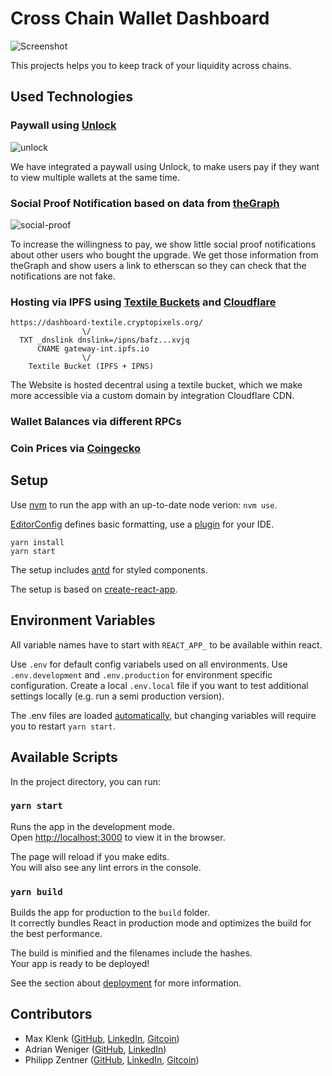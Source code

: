# Cross Chain Wallet Dashboard

![Screenshot](https://raw.githubusercontent.com/zenkteam/cross-layer-wallet-overview/main/public/icon192.png)

This projects helps you to keep track of your liquidity across chains.

## Used Technologies

### Paywall using [Unlock](https://unlock-protocol.com/)

![unlock](https://user-images.githubusercontent.com/3898310/120112229-47827b00-c175-11eb-9e14-e6ebafab1e60.png)

We have integrated a paywall using Unlock, to make users pay if they want to view multiple wallets at the same time.

### Social Proof Notification based on data from [theGraph](https://thegraph.com/explorer/subgraph/unlock-protocol/unlock)

![social-proof](https://user-images.githubusercontent.com/3898310/120111996-5288db80-c174-11eb-9114-53f7d315cbd5.png)

To increase the willingness to pay, we show little social proof notifications about other users who bought the upgrade. We get those information from theGraph and show users a link to etherscan so they can check that the notifications are not fake.

### Hosting via IPFS using [Textile Buckets](https://docs.textile.io/buckets/) and [Cloudflare](https://www.cloudflare.com/)

```
https://dashboard-textile.cryptopixels.org/
                \/
  TXT _dnslink dnslink=/ipns/bafz...xvjq
      CNAME gateway-int.ipfs.io
                \/
    Textile Bucket (IPFS + IPNS)
```
The Website is hosted decentral using a textile bucket, which we make more accessible via a custom domain by integration Cloudflare CDN.

### Wallet Balances via different RPCs



### Coin Prices via [Coingecko](https://www.coingecko.com/)





## Setup

Use [nvm](https://github.com/nvm-sh/nvm) to run the app with an up-to-date node verion: `nvm use`.

[EditorConfig](https://editorconfig.org/) defines basic formatting, use a [plugin](https://editorconfig.org/#download) for your IDE.

```
yarn install
yarn start
```

The setup includes [antd](https://ant.design/components/overview/) for styled components.

The setup is based on [create-react-app](https://create-react-app.dev/).


## Environment Variables

All variable names have to start with `REACT_APP_` to be available within react.

Use `.env` for default config variabels used on all environments.
Use `.env.development` and `.env.production` for environment specific configuration.
Create a local `.env.local` file if you want to test additional settings locally (e.g. run a semi production version).

The .env files are loaded [automatically](https://create-react-app.dev/docs/adding-custom-environment-variables/), but changing variables will require you to restart `yarn start`.


## Available Scripts

In the project directory, you can run:

### `yarn start`

Runs the app in the development mode.\
Open [http://localhost:3000](http://localhost:3000) to view it in the browser.

The page will reload if you make edits.\
You will also see any lint errors in the console.

### `yarn build`

Builds the app for production to the `build` folder.\
It correctly bundles React in production mode and optimizes the build for the best performance.

The build is minified and the filenames include the hashes.\
Your app is ready to be deployed!

See the section about [deployment](https://facebook.github.io/create-react-app/docs/deployment) for more information.


## Contributors

- Max Klenk ([GitHub](https://github.com/maxklenk), [LinkedIn](https://www.linkedin.com/in/maxklenk/), [Gitcoin](https://gitcoin.co/maxklenk))
- Adrian Weniger ([GitHub](https://github.com/Addminus), [LinkedIn](https://www.linkedin.com/in/adrian-weniger-8a35b6132/))
- Philipp Zentner ([GitHub](https://github.com/philippzentner), [LinkedIn](https://www.linkedin.com/in/philippzentner/), [Gitcoin](https://gitcoin.co/philippzentner))
